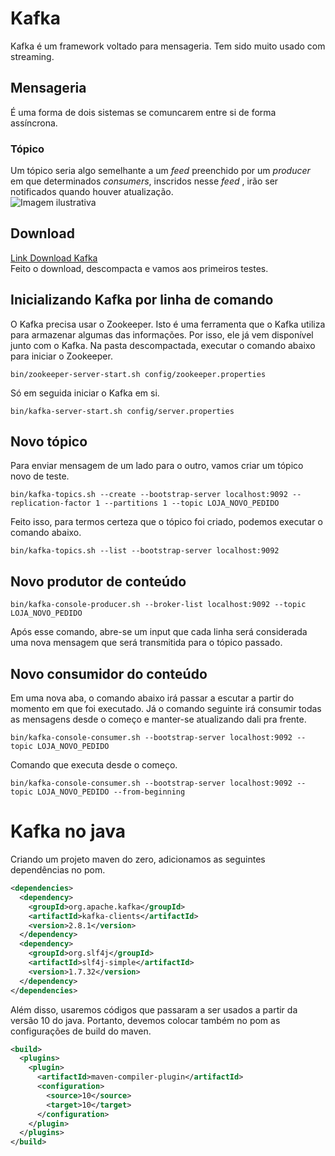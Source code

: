 # Kafka  
Kafka é um framework voltado para mensageria. Tem sido muito usado com streaming.  
## Mensageria  
É uma forma de dois sistemas se comuncarem entre si de forma assíncrona. 
### Tópico  
Um tópico seria algo semelhante a um *feed* preenchido por um *producer* em que determinados *consumers*, inscridos nesse *feed* , irão ser notificados quando houver atualização.  
![Imagem ilustrativa](https://www.cloudkarafka.com/img/blog/apache-kafka-partition.png)  
## Download  
[Link Download Kafka](https://kafka.apache.org/downloads)  
Feito o download, descompacta e vamos aos primeiros testes.  
## Inicializando Kafka por linha de comando  
O Kafka precisa usar o Zookeeper. Isto é uma ferramenta que o Kafka utiliza para armazenar algumas das informações. Por isso, ele já vem disponível junto com o Kafka. Na pasta descompactada, executar o comando abaixo para iniciar o Zookeeper.    
```  
bin/zookeeper-server-start.sh config/zookeeper.properties   
```  
Só em seguida iniciar o Kafka em si.  
```  
bin/kafka-server-start.sh config/server.properties  
```  
## Novo tópico  
Para enviar mensagem de um lado para o outro, vamos criar um tópico novo de teste.  
```  
bin/kafka-topics.sh --create --bootstrap-server localhost:9092 --replication-factor 1 --partitions 1 --topic LOJA_NOVO_PEDIDO  
```  
Feito isso, para termos certeza que o tópico foi criado, podemos executar o comando abaixo.  
```  
bin/kafka-topics.sh --list --bootstrap-server localhost:9092  
```  
## Novo produtor de conteúdo  
```  
bin/kafka-console-producer.sh --broker-list localhost:9092 --topic LOJA_NOVO_PEDIDO   
```  
Após esse comando, abre-se um input que cada linha será considerada uma nova mensagem que será transmitida para o tópico passado.  
## Novo consumidor do conteúdo  
Em uma nova aba, o comando abaixo irá passar a escutar a partir do momento em que foi executado. Já o comando seguinte irá consumir todas as mensagens desde o começo e manter-se atualizando dali pra frente.  
```  
bin/kafka-console-consumer.sh --bootstrap-server localhost:9092 --topic LOJA_NOVO_PEDIDO  
```  
Comando que executa desde o começo.  
```  
bin/kafka-console-consumer.sh --bootstrap-server localhost:9092 --topic LOJA_NOVO_PEDIDO --from-beginning  
```  
# Kafka no java  
Criando um projeto maven do zero, adicionamos as seguintes dependências no pom.  
```xml   
<dependencies>  
  <dependency>  
    <groupId>org.apache.kafka</groupId>  
    <artifactId>kafka-clients</artifactId>  
    <version>2.8.1</version>  
  </dependency>  
  <dependency>  
    <groupId>org.slf4j</groupId>  
    <artifactId>slf4j-simple</artifactId>  
    <version>1.7.32</version>  
  </dependency>  
</dependencies>  
``` 
Além disso, usaremos códigos que passaram a ser usados a partir da versão 10 do java. Portanto, devemos colocar também no pom as configurações de build do maven.  
```xml  
<build>
  <plugins>
    <plugin>
      <artifactId>maven-compiler-plugin</artifactId>
      <configuration>
        <source>10</source>
        <target>10</target>
      </configuration>
    </plugin>
  </plugins>
</build>
```  


